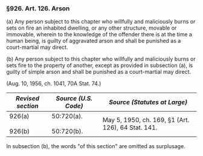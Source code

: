 ### §926. Art. 126. Arson ###

(a) Any person subject to this chapter who willfully and maliciously burns or sets on fire an inhabited dwelling, or any other structure, movable or immovable, wherein to the knowledge of the offender there is at the time a human being, is guilty of aggravated arson and shall be punished as a court-martial may direct.

(b) Any person subject to this chapter who willfully and maliciously burns or sets fire to the property of another, except as provided in subsection (a), is guilty of simple arson and shall be punished as a court-martial may direct.

(Aug. 10, 1956, ch. 1041, 70A Stat. 74.)

|  *Revised section*   |     *Source (U.S. Code)*     |           *Source (Statutes at Large)*           |
|----------------------|------------------------------|--------------------------------------------------|
|926(a)<br/><br/>926(b)|50:720(a).<br/><br/>50:720(b).|May 5, 1950, ch. 169, §1 (Art. 126), 64 Stat. 141.|

In subsection (b), the words "of this section" are omitted as surplusage.